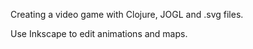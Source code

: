 Creating a video game with Clojure, JOGL and .svg files.

Use Inkscape to edit animations and maps.
